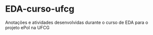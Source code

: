 # EDA-curso-ufcg
Anotações e atividades desenvolvidas durante o curso de EDA para o projeto ePol na UFCG
